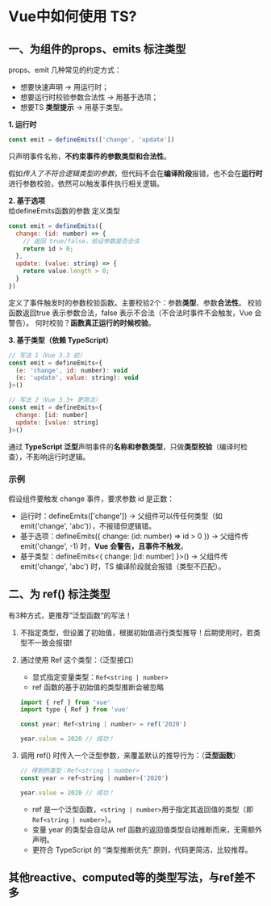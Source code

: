 # Vue中如何使用 TS?

## 一、为组件的props、emits 标注类型
props、emit 几种常见的约定方式：

* 想要快速声明 → 用运行时；
* 想要运行时校验参数合法性 → 用基于选项；
* 想要TS **类型提示** → 用基于类型。

**1. 运行时**
```js
const emit = defineEmits(['change', 'update'])
```
只声明事件名称，**不约束事件的参数类型和合法性**。 

假如*传入了不符合逻辑类型的参数*，但代码不会在**编译阶段**报错，也不会在**运行时**进行参数校验，依然可以触发事件执行相关逻辑。

**2. 基于选项**  
给defineEmits函数的参数 定义类型
```js
const emit = defineEmits({
  change: (id: number) => {
    // 返回 true/false，验证参数是否合法
    return id > 0; 
  },
  update: (value: string) => {
    return value.length > 0;
  }
})
```
定义了事件触发时的参数校验函数。主要校验2个：参数**类型**、参数**合法性**。
校验函数返回true 表示参数合法，false 表示不合法（不合法时事件不会触发，Vue 会警告）。
何时校验？**函数真正运行的时候校验**。

**3. 基于类型（依赖 TypeScript）**   
```js
// 写法 1（Vue 3.3 前）
const emit = defineEmits<{
  (e: 'change', id: number): void
  (e: 'update', value: string): void
}>()

// 写法 2（Vue 3.3+ 更简洁）
const emit = defineEmits<{
  change: [id: number]
  update: [value: string]
}>()
```
通过 **TypeScript 泛型**声明事件的**名称和参数类型**，只做**类型校验**（编译时检查），不影响运行时逻辑。


### 示例

假设组件要触发 change 事件，要求参数 id 是正数：

* 运行时：defineEmits(['change']) → 父组件可以传任何类型（如 emit('change', 'abc')），不报错但逻辑错。
* 基于选项：defineEmits({ change: (id: number) => id > 0 }) → 父组件传 emit('change', -1) 时，**Vue 会警告，且事件不触发**。
* 基于类型：defineEmits<{ change: [id: number] }>() → 父组件传 emit('change', 'abc') 时，TS 编译阶段就会报错（类型不匹配）。


## 二、为 ref() 标注类型
有3种方式，更推荐”泛型函数“的写法！

1. 不指定类型，但设置了初始值，根据初始值进行类型推导！后期使用时，若类型不一致会报错!
2. 通过使用 Ref 这个类型：（泛型接口）
    * 显式指定变量类型：```Ref<string | number>```
    * ref 函数的基于初始值的类型推断会被忽略
    ```js
    import { ref } from 'vue'
    import type { Ref } from 'vue'

    const year: Ref<string | number> = ref('2020')

    year.value = 2020 // 成功！
    ```

3. 调用 ref() 时传入一个泛型参数，来覆盖默认的推导行为：（**泛型函数**）
    ```js
    // 得到的类型：Ref<string | number>
    const year = ref<string | number>('2020')

    year.value = 2020 // 成功！
    ```
    * ref 是一个泛型函数，```<string | number>```用于指定其返回值的类型（即 ```Ref<string | number>```）。
    * 变量 year 的类型会自动从 ref 函数的返回值类型自动推断而来，无需额外声明。
    * 更符合 TypeScript 的 “类型推断优先” 原则，代码更简洁，比较推荐。


## 其他reactive、computed等的类型写法，与ref差不多